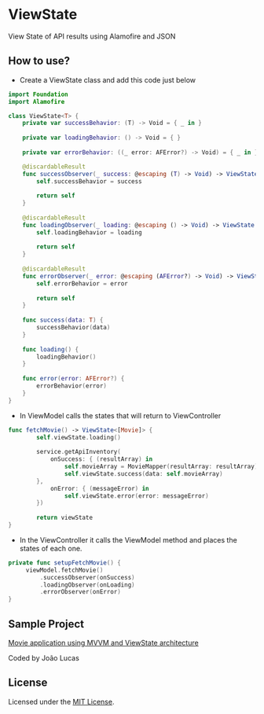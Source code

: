 # ViewState

View State of API results using Alamofire and JSON

## How to use?

- Create a ViewState class and add this code just below

```swift
import Foundation
import Alamofire

class ViewState<T> {
    private var successBehavior: (T) -> Void = { _ in }
    
    private var loadingBehavior: () -> Void = { }
    
    private var errorBehavior: ((_ error: AFError?) -> Void) = { _ in }

    @discardableResult
    func successObserver(_ success: @escaping (T) -> Void) -> ViewState {
        self.successBehavior = success
        
        return self
    }
    
    @discardableResult
    func loadingObserver(_ loading: @escaping () -> Void) -> ViewState {
        self.loadingBehavior = loading
        
        return self
    }
    
    @discardableResult
    func errorObserver(_ error: @escaping (AFError?) -> Void) -> ViewState {
        self.errorBehavior = error
        
        return self
    }
    
    func success(data: T) {
        successBehavior(data)
    }
    
    func loading() {
        loadingBehavior()
    }
    
    func error(error: AFError?) {
        errorBehavior(error)
    }
}
```
- In ViewModel calls the states that will return to ViewController

```swift
func fetchMovie() -> ViewState<[Movie]> {
        self.viewState.loading()
        
        service.getApiInventory(
            onSuccess: { (resultArray) in
                self.movieArray = MovieMapper(resultArray: resultArray).transform()
                self.viewState.success(data: self.movieArray)
        },
            onError: { (messageError) in
                self.viewState.error(error: messageError)
        })
        
        return viewState
}
```
- In the ViewController it calls the ViewModel method and places the states of each one.

``` swift
private func setupFetchMovie() {
     viewModel.fetchMovie()
         .successObserver(onSuccess)
         .loadingObserver(onLoading)
         .errorObserver(onError)
}
```

## Sample Project

[Movie application using MVVM and ViewState architecture](https://github.com/joaolfp/TMDB)

Coded by João Lucas

## License
Licensed under the [MIT License](LICENSE).
